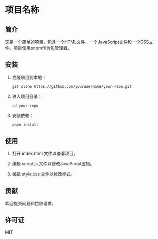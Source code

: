 # 项目名称

## 简介

这是一个简单的项目，包含一个HTML文件、一个JavaScript文件和一个CSS文件。项目使用pnpm作为包管理器。

## 安装

1. 克隆项目到本地：

   ```sh
   git clone https://github.com/yourusername/your-repo.git
   ```

2. 进入项目目录：

   ```sh
   cd your-repo
   ```

3. 安装依赖：

   ```sh
   pnpm install
   ```

## 使用

1. 打开 index.html 文件以查看项目。

2. 编辑 script.js 文件以修改JavaScript逻辑。

3. 编辑 style.css 文件以修改样式。

## 贡献

欢迎提交问题和拉取请求。

## 许可证
MIT
